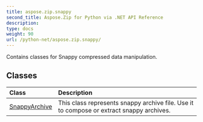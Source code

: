 ```yaml
---
title: aspose.zip.snappy
second_title: Aspose.Zip for Python via .NET API Reference
description: 
type: docs
weight: 90
url: /python-net/aspose.zip.snappy/
---
```



Contains classes for Snappy compressed data manipulation.

## Classes
| Class | Description |
| :- | :- |
|[SnappyArchive](/zip/python-net/aspose.zip.snappy/snappyarchive/)|This class represents snappy archive file. Use it to compose or extract snappy archives.|
